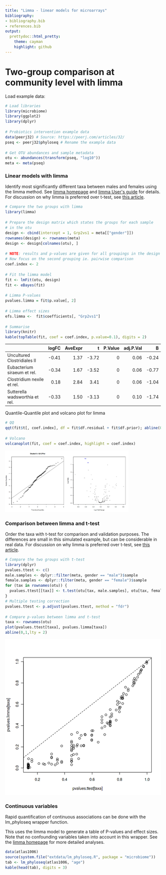 ```yaml
---
title: "Limma - linear models for microarrays"
bibliography: 
- bibliography.bib
- references.bib
output: 
  prettydoc::html_pretty:
    theme: cayman
    highlight: github
---
```

<!--
  %\VignetteEngine{knitr::rmarkdown}
  %\VignetteIndexEntry{microbiome tutorial - limma}
  %\usepackage[utf8]{inputenc}
  %\VignetteEncoding{UTF-8}  
-->


# Two-group comparison at community level with limma

Load example data:


```r
# Load libraries
library(microbiome)
library(ggplot2)
library(dplyr)

# Probiotics intervention example data 
data(peerj32) # Source: https://peerj.com/articles/32/
pseq <- peerj32$phyloseq # Rename the example data

# Get OTU abundances and sample metadata
otu <- abundances(transform(pseq, "log10"))
meta <- meta(pseq)
```


### Linear models with limma

Identify most significantly different taxa between males and females using the limma method. See [limma homepage](http://bioinf.wehi.edu.au/limma/) and [limma User's guide](http://www.lcg.unam.mx/~lcollado/R/resources/limma-usersguide.pdf) for details. For discussion on why limma is preferred over t-test, see [this
article](http://www.plosone.org/article/info:doi/10.1371/journal.pone.0012336).


```r
# Compare the two groups with limma
library(limma)

# Prepare the design matrix which states the groups for each sample
# in the otu
design <- cbind(intercept = 1, Grp2vs1 = meta[["gender"]])
rownames(design) <- rownames(meta)
design <- design[colnames(otu), ]

# NOTE: results and p-values are given for all groupings in the design matrix
# Now focus on the second grouping ie. pairwise comparison
coef.index <- 2
     
# Fit the limma model
fit <- lmFit(otu, design)
fit <- eBayes(fit)

# Limma P-values
pvalues.limma = fit$p.value[, 2]

# Limma effect sizes
efs.limma <-  fit$coefficients[, "Grp2vs1"]

# Summarise
library(knitr)
kable(topTable(fit, coef = coef.index, p.value=0.1), digits = 2)
```



|                               | logFC| AveExpr|     t| P.Value| adj.P.Val|     B|
|:------------------------------|-----:|-------:|-----:|-------:|---------:|-----:|
|Uncultured Clostridiales II    | -0.41|    1.37| -3.72|       0|      0.06| -0.24|
|Eubacterium siraeum et rel.    | -0.34|    1.67| -3.52|       0|      0.06| -0.77|
|Clostridium nexile et rel.     |  0.18|    2.84|  3.41|       0|      0.06| -1.04|
|Sutterella wadsworthia et rel. | -0.33|    1.50| -3.13|       0|      0.10| -1.74|

Quantile-Quantile plot and volcano plot for limma


```r
# QQ
qqt(fit$t[, coef.index], df = fit$df.residual + fit$df.prior); abline(0,1)

# Volcano
volcanoplot(fit, coef = coef.index, highlight = coef.index)
```

<img src="figure/limma-qq-1.png" title="plot of chunk limma-qq" alt="plot of chunk limma-qq" width="200px" /><img src="figure/limma-qq-2.png" title="plot of chunk limma-qq" alt="plot of chunk limma-qq" width="200px" />


### Comparison between limma and t-test

Order the taxa with t-test for comparison and validation purposes. The
differences are small in this simulated example, but can be
considerable in real
data. For discussion on why limma is preferred over t-test, see [this
article](http://www.plosone.org/article/info:doi/10.1371/journal.pone.0012336).



```r
# Compare the two groups with t-test
library(dplyr)
pvalues.ttest <- c()
male.samples <- dplyr::filter(meta, gender == "male")$sample
female.samples <- dplyr::filter(meta, gender == "female")$sample
for (tax in rownames(otu)) {
  pvalues.ttest[[tax]] <- t.test(otu[tax, male.samples], otu[tax, female.samples])$p.value
}
# Multiple testing correction
pvalues.ttest <- p.adjust(pvalues.ttest, method = "fdr")

# Compare p-values between limma and t-test
taxa <- rownames(otu)
plot(pvalues.ttest[taxa], pvalues.limma[taxa])
abline(0,1,lty = 2)
```

![plot of chunk limma-compairson](figure/limma-compairson-1.png)


### Continuous variables

Rapid quantification of continuous associations can be done with the
lm_phyloseq wrapper function.

This uses the limma model to generate a table of P-values and effect
sizes. Note that no confounding variables taken into account in this
wrapper. See the [limma homepage](http://bioinf.wehi.edu.au/limma/)
for more detailed analyses.


```r
data(atlas1006)
source(system.file("extdata/lm_phyloseq.R", package = "microbiome"))
tab <- lm_phyloseq(atlas1006, "age")
kable(head(tab), digits = 3)
```



